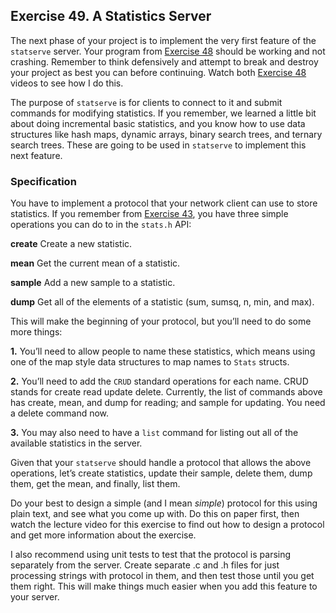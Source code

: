 ## Exercise 49. A Statistics Server

The next phase of your project is to implement the very first feature of the `statserve` server. Your program from [Exercise 48](https://learning.oreilly.com/library/view/learn-c-the/9780133124385/ch48.html#ch48) should be working and not crashing. Remember to think defensively and attempt to break and destroy your project as best you can before continuing. Watch both [Exercise 48](https://learning.oreilly.com/library/view/learn-c-the/9780133124385/ch48.html#ch48) videos to see how I do this.

The purpose of `statserve` is for clients to connect to it and submit commands for modifying statistics. If you remember, we learned a little bit about doing incremental basic statistics, and you know how to use data structures like hash maps, dynamic arrays, binary search trees, and ternary search trees. These are going to be used in `statserve` to implement this next feature.

### Specification

You have to implement a protocol that your network client can use to store statistics. If you remember from [Exercise 43](https://learning.oreilly.com/library/view/learn-c-the/9780133124385/ch43.html#ch43), you have three simple operations you can do to in the `stats.h` API:

**create** Create a new statistic.

**mean** Get the current mean of a statistic.

**sample** Add a new sample to a statistic.

**dump** Get all of the elements of a statistic (sum, sumsq, n, min, and max).

This will make the beginning of your protocol, but you’ll need to do some more things:

**1.** You’ll need to allow people to name these statistics, which means using one of the map style data structures to map names to `Stats` structs.

**2.** You’ll need to add the `CRUD` standard operations for each name. CRUD stands for create read update delete. Currently, the list of commands above has create, mean, and dump for reading; and sample for updating. You need a delete command now.

**3.** You may also need to have a `list` command for listing out all of the available statistics in the server.

Given that your `statserve` should handle a protocol that allows the above operations, let’s create statistics, update their sample, delete them, dump them, get the mean, and finally, list them.

Do your best to design a simple (and I mean *simple*) protocol for this using plain text, and see what you come up with. Do this on paper first, then watch the lecture video for this exercise to find out how to design a protocol and get more information about the exercise.

I also recommend using unit tests to test that the protocol is parsing separately from the server. Create separate .c and .h files for just processing strings with protocol in them, and then test those until you get them right. This will make things much easier when you add this feature to your server.
